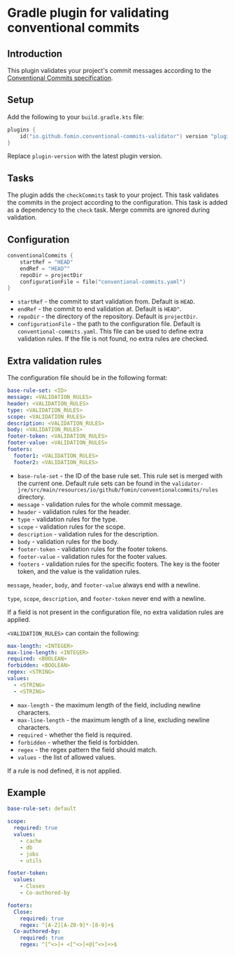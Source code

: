 # Gradle plugin for validating conventional commits

## Introduction

This plugin validates your project's commit messages according to
the [Conventional Commits specification](https://www.conventionalcommits.org/en/v1.0.0/).

## Setup

Add the following to your `build.gradle.kts` file:

```kotlin
plugins {
    id("io.github.fomin.conventional-commits-validator") version "plugin-version"
}
```

Replace `plugin-version` with the latest plugin version.

## Tasks

The plugin adds the `checkCommits` task to your project. This task validates the commits in the project according to the
configuration. This task is added as a dependency to the `check` task. Merge commits are ignored during validation.

## Configuration

```kotlin
conventionalCommits {
    startRef = "HEAD"
    endRef = "HEAD^"
    repoDir = projectDir
    configurationFile = file("conventional-commits.yaml")
}
```

- `startRef` - the commit to start validation from. Default is `HEAD`.
- `endRef` - the commit to end validation at. Default is `HEAD^`.
- `repoDir` - the directory of the repository. Default is `projectDir`.
- `configurationFile` - the path to the configuration file. Default is `conventional-commits.yaml`.
  This file can be used to define extra validation rules. If the file is not found, no extra rules are checked.

## Extra validation rules

The configuration file should be in the following format:

```yaml
base-rule-set: <ID>
message: <VALIDATION_RULES>
header: <VALIDATION_RULES>
type: <VALIDATION_RULES>
scope: <VALIDATION_RULES>
description: <VALIDATION_RULES>
body: <VALIDATION_RULES>
footer-token: <VALIDATION_RULES>
footer-value: <VALIDATION_RULES>
footers:
  footer1: <VALIDATION_RULES>
  footer2: <VALIDATION_RULES>
```

- `base-rule-set` - the ID of the base rule set. This rule set is merged with the current one. Default rule sets can be
  found in the `validator-jre/src/main/resources/io/github/fomin/conventionalcommits/rules` directory.
- `message` - validation rules for the whole commit message.
- `header` - validation rules for the header.
- `type` - validation rules for the type.
- `scope` - validation rules for the scope.
- `description` - validation rules for the description.
- `body` - validation rules for the body.
- `footer-token` - validation rules for the footer tokens.
- `footer-value` - validation rules for the footer values.
- `footers` - validation rules for the specific footers. The key is the footer token, and the value is the validation
  rules.

`message`, `header`, `body`, and `footer-value` always end with a newline.

`type`, `scope`, `description`, and `footer-token` never end with a newline.

If a field is not present in the configuration file, no extra validation rules are applied.

`<VALIDATION_RULES>` can contain the following:

```yaml
max-length: <INTEGER>
max-line-length: <INTEGER>
required: <BOOLEAN>
forbidden: <BOOLEAN>
regex: <STRING>
values:
  - <STRING>
  - <STRING>
```

- `max-length` - the maximum length of the field, including newline characters.
- `max-line-length` - the maximum length of a line, excluding newline characters.
- `required` - whether the field is required.
- `forbidden` - whether the field is forbidden.
- `regex` - the regex pattern the field should match.
- `values` - the list of allowed values.

If a rule is nod defined, it is not applied.

## Example

```yaml
base-rule-set: default

scope:
  required: true
  values:
    - cache
    - db
    - jobs
    - utils

footer-token:
  values:
    - Closes
    - Co-authored-by

footers:
  Close:
    required: true
    regex: ^[A-Z][A-Z0-9]*-[0-9]+$
  Co-authored-by:
    required: true
    regex: ^[^<>]+ <[^<>]+@[^<>]+>$
```
